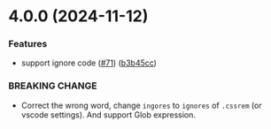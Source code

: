 # 4.0.0 (2024-11-12)

### Features

* support ignore code ([#71](https://github.com/cipchk/vscode-cssrem/issues/71)) ([b3b45cc](https://github.com/cipchk/vscode-cssrem/commit/b3b45ccfb593ac4eee4cedc21ab423a4ef4d2551))

### BREAKING CHANGE

* Correct the wrong word, change `ingores` to `ignores` of `.cssrem` (or vscode settings). And support Glob expression.
